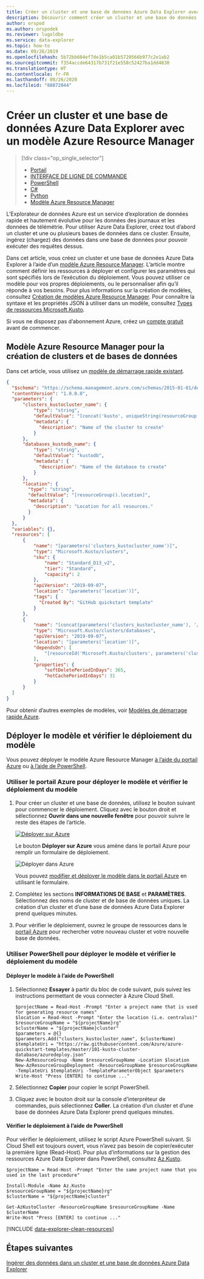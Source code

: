 ```yaml
---
title: Créer un cluster et une base de données Azure Data Explorer avec un modèle Azure Resource Manager
description: Découvrir comment créer un cluster et une base de données Azure Data Explorer avec un modèle Azure Resource Manager
author: orspod
ms.author: orspodek
ms.reviewer: lugoldbe
ms.service: data-explorer
ms.topic: how-to
ms.date: 09/26/2019
ms.openlocfilehash: 5b72bb604ef7de1b5ca01b5720566b977c2e1ab2
ms.sourcegitcommit: f354accde64317b731f21e558c52427ba1dd4830
ms.translationtype: HT
ms.contentlocale: fr-FR
ms.lasthandoff: 08/26/2020
ms.locfileid: "88872044"
---
```

# <a name="create-an-azure-data-explorer-cluster-and-database-by-using-an-azure-resource-manager-template"></a>Créer un cluster et une base de données Azure Data Explorer avec un modèle Azure Resource Manager

> [!div class="op_single_selector"]
> * [Portail](create-cluster-database-portal.md)
> * [INTERFACE DE LIGNE DE COMMANDE](create-cluster-database-cli.md)
> * [PowerShell](create-cluster-database-powershell.md)
> * [C#](create-cluster-database-csharp.md)
> * [Python](create-cluster-database-python.md)
> * [Modèle Azure Resource Manager](create-cluster-database-resource-manager.md)

L’Explorateur de données Azure est un service d’exploration de données rapide et hautement évolutive pour les données des journaux et les données de télémétrie. Pour utiliser Azure Data Explorer, créez tout d’abord un cluster et une ou plusieurs bases de données dans ce cluster. Ensuite, ingérez (chargez) des données dans une base de données pour pouvoir exécuter des requêtes dessus. 

Dans cet article, vous créez un cluster et une base de données Azure Data Explorer à l’aide d’un [modèle Azure Resource Manager](/azure/azure-resource-manager/management/overview). L’article montre comment définir les ressources à déployer et configurer les paramètres qui sont spécifiés lors de l’exécution du déploiement. Vous pouvez utiliser ce modèle pour vos propres déploiements, ou le personnaliser afin qu’il réponde à vos besoins. Pour plus informations sur la création de modèles, consultez [Création de modèles Azure Resource Manager](/azure/azure-resource-manager/resource-group-authoring-templates). Pour connaître la syntaxe et les propriétés JSON à utiliser dans un modèle, consultez [Types de ressources Microsoft.Kusto](/azure/templates/microsoft.kusto/allversions).

Si vous ne disposez pas d’abonnement Azure, créez un [compte gratuit](https://azure.microsoft.com/free/) avant de commencer.

## <a name="azure-resource-manager-template-for-cluster-and-database-creation"></a>Modèle Azure Resource Manager pour la création de clusters et de bases de données

Dans cet article, vous utilisez un [modèle de démarrage rapide existant](https://raw.githubusercontent.com/Azure/azure-quickstart-templates/master/101-kusto-cluster-database/azuredeploy.json).

```json
{
  "$schema": "https://schema.management.azure.com/schemas/2015-01-01/deploymentTemplate.json#",
  "contentVersion": "1.0.0.0",
  "parameters": {
      "clusters_kustocluster_name": {
          "type": "string",
          "defaultValue": "[concat('kusto', uniqueString(resourceGroup().id))]",
          "metadata": {
            "description": "Name of the cluster to create"
          }
      },
      "databases_kustodb_name": {
          "type": "string",
          "defaultValue": "kustodb",
          "metadata": {
            "description": "Name of the database to create"
          }
      },
      "location": {
        "type": "string",
        "defaultValue": "[resourceGroup().location]",
        "metadata": {
          "description": "Location for all resources."
        }
      }
  },
  "variables": {},
  "resources": [
      {
          "name": "[parameters('clusters_kustocluster_name')]",
          "type": "Microsoft.Kusto/clusters",
          "sku": {
              "name": "Standard_D13_v2",
              "tier": "Standard",
              "capacity": 2
          },
          "apiVersion": "2019-09-07",
          "location": "[parameters('location')]",
          "tags": {
            "Created By": "GitHub quickstart template"
          }
      },
      {
          "name": "[concat(parameters('clusters_kustocluster_name'), '/', parameters('databases_kustodb_name'))]",
          "type": "Microsoft.Kusto/clusters/databases",
          "apiVersion": "2019-09-07",
          "location": "[parameters('location')]",
          "dependsOn": [
              "[resourceId('Microsoft.Kusto/clusters', parameters('clusters_kustocluster_name'))]"
          ],
          "properties": {
              "softDeletePeriodInDays": 365,
              "hotCachePeriodInDays": 31
          }
      }
  ]
}
```

Pour obtenir d’autres exemples de modèles, voir [Modèles de démarrage rapide Azure](https://azure.microsoft.com/resources/templates/).

## <a name="deploy-the-template-and-verify-template-deployment"></a>Déployer le modèle et vérifier le déploiement du modèle

Vous pouvez déployer le modèle Azure Resource Manager [à l’aide du portail Azure](#use-the-azure-portal-to-deploy-the-template-and-verify-template-deployment) ou [à l’aide de PowerShell](#use-powershell-to-deploy-the-template-and-verify-template-deployment).

### <a name="use-the-azure-portal-to-deploy-the-template-and-verify-template-deployment"></a>Utiliser le portail Azure pour déployer le modèle et vérifier le déploiement du modèle

1. Pour créer un cluster et une base de données, utilisez le bouton suivant pour commencer le déploiement. Cliquez avec le bouton droit et sélectionnez **Ouvrir dans une nouvelle fenêtre** pour pouvoir suivre le reste des étapes de l’article.

    [![Déployer sur Azure](media/create-cluster-database-resource-manager/deploybutton.png)](https://portal.azure.com/#create/Microsoft.Template/uri/https%3A%2F%2Fraw.githubusercontent.com%2FAzure%2Fazure-quickstart-templates%2Fmaster%2F101-kusto-cluster-database%2Fazuredeploy.json)

    Le bouton **Déployer sur Azure** vous amène dans le portail Azure pour remplir un formulaire de déploiement.

    ![Déployer dans Azure](media/create-cluster-database-resource-manager/deploy-2-azure.png)

    Vous pouvez [modifier et déployer le modèle dans le portail Azure](/azure/azure-resource-manager/resource-manager-quickstart-create-templates-use-the-portal#edit-and-deploy-the-template) en utilisant le formulaire.

1. Complétez les sections **INFORMATIONS DE BASE** et **PARAMÈTRES**. Sélectionnez des noms de cluster et de base de données uniques.
La création d’un cluster et d’une base de données Azure Data Explorer prend quelques minutes.

1. Pour vérifier le déploiement, ouvrez le groupe de ressources dans le [portail Azure](https://portal.azure.com) pour rechercher votre nouveau cluster et votre nouvelle base de données. 

### <a name="use-powershell-to-deploy-the-template-and-verify-template-deployment"></a>Utiliser PowerShell pour déployer le modèle et vérifier le déploiement du modèle

#### <a name="deploy-the-template-using-powershell"></a>Déployer le modèle à l’aide de PowerShell

1. Sélectionnez **Essayer** à partir du bloc de code suivant, puis suivez les instructions permettant de vous connecter à Azure Cloud Shell.

    ```azurepowershell-interactive
    $projectName = Read-Host -Prompt "Enter a project name that is used for generating resource names"
    $location = Read-Host -Prompt "Enter the location (i.e. centralus)"
    $resourceGroupName = "${projectName}rg"
    $clusterName = "${projectName}cluster"
    $parameters = @{}
    $parameters.Add("clusters_kustocluster_name", $clusterName)
    $templateUri = "https://raw.githubusercontent.com/Azure/azure-quickstart-templates/master/101-kusto-cluster-database/azuredeploy.json"
    New-AzResourceGroup -Name $resourceGroupName -Location $location
    New-AzResourceGroupDeployment -ResourceGroupName $resourceGroupName -TemplateUri $templateUri -TemplateParameterObject $parameters
    Write-Host "Press [ENTER] to continue ..."
    ```

1. Sélectionnez **Copier** pour copier le script PowerShell.
1. Cliquez avec le bouton droit sur la console d’interpréteur de commandes, puis sélectionnez **Coller**.
La création d’un cluster et d’une base de données Azure Data Explorer prend quelques minutes.

#### <a name="verify-the-deployment-using-powershell"></a>Vérifier le déploiement à l’aide de PowerShell

Pour vérifier le déploiement, utilisez le script Azure PowerShell suivant.  Si Cloud Shell est toujours ouvert, vous n’avez pas besoin de copier/exécuter la première ligne (Read-Host). Pour plus d’informations sur la gestion des ressources Azure Data Explorer dans PowerShell, consultez [Az.Kusto](/powershell/module/az.kusto/?view=azps-2.7.0). 

```azurepowershell-interactive
$projectName = Read-Host -Prompt "Enter the same project name that you used in the last procedure"

Install-Module -Name Az.Kusto
$resourceGroupName = "${projectName}rg"
$clusterName = "${projectName}cluster"

Get-AzKustoCluster -ResourceGroupName $resourceGroupName -Name $clusterName
Write-Host "Press [ENTER] to continue ..."
```

[!INCLUDE [data-explorer-clean-resources](includes/data-explorer-clean-resources.md)]

## <a name="next-steps"></a>Étapes suivantes

[Ingérer des données dans un cluster et une base de données Azure Data Explorer](ingest-data-overview.md)
